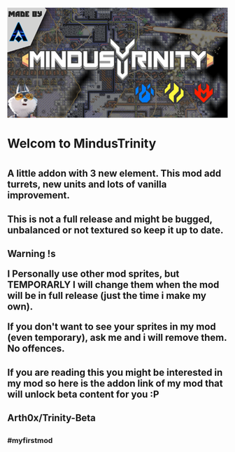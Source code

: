 ![](https://github.com/Arth0x/AetherUnbound/blob/master/sprites/ui/front-cover.png)

<h1>Welcom to MindusTrinity<h1>

<h2>A little addon with 3 new element. This mod add turrets, new units and lots of vanilla improvement.<h2>

<h2>This is not a full release and might be bugged, unbalanced or not textured so keep it up to date.<h2>

<h2>Warning !s


I Personally use other mod sprites, but TEMPORARLY I will change them when the mod will be in full release (just the time i make my own).

If you don't want to see your sprites in my mod (even temporary), ask me and i will remove them. No offences.<h2> 

<h2>If you are reading this you might be interested in my mod so here is the addon link of my mod that will unlock beta content for you :P<h2>

<h2>Arth0x/Trinity-Beta<h2>

<h3>#myfirstmod<h3>







